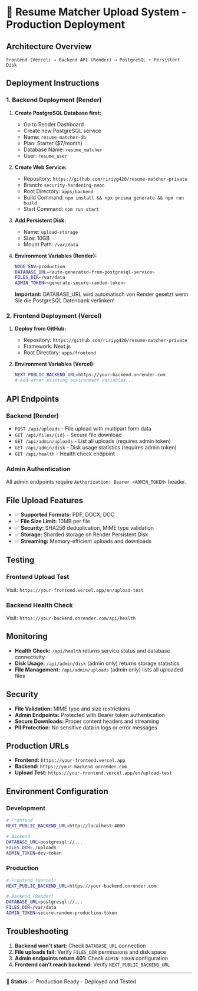 # 🚀 Resume Matcher Upload System - Production Deployment

## Architecture Overview

```
Frontend (Vercel) → Backend API (Render) → PostgreSQL + Persistent Disk
```

## Deployment Instructions

### 1. Backend Deployment (Render)

1. **Create PostgreSQL Database first:**
   - Go to Render Dashboard
   - Create new PostgreSQL service
   - Name: `resume-matcher-db`
   - Plan: Starter ($7/month)
   - Database Name: `resume_matcher` 
   - User: `resume_user`

2. **Create Web Service:**
   - Repository: `https://github.com/ririyg420/resume-matcher-private`
   - Branch: `security-hardening-neon`
   - Root Directory: `apps/backend`
   - Build Command: `npm install && npx prisma generate && npm run build`
   - Start Command: `npm run start`

3. **Add Persistent Disk:**
   - Name: `upload-storage`
   - Size: 10GB
   - Mount Path: `/var/data`

4. **Environment Variables (Render):**
   ```bash
   NODE_ENV=production
   DATABASE_URL=<auto-generated-from-postgresql-service>
   FILES_DIR=/var/data
   ADMIN_TOKEN=<generate-secure-random-token>
   ```

   **Important:** DATABASE_URL wird automatisch von Render gesetzt wenn Sie die PostgreSQL Datenbank verlinken!

### 2. Frontend Deployment (Vercel)

1. **Deploy from GitHub:**
   - Repository: `https://github.com/ririyg420/resume-matcher-private`
   - Framework: Next.js
   - Root Directory: `apps/frontend`

2. **Environment Variables (Vercel):**
   ```bash
   NEXT_PUBLIC_BACKEND_URL=https://your-backend.onrender.com
   # Add other existing environment variables...
   ```

## API Endpoints

### Backend (Render)

- `POST /api/uploads` - File upload with multipart form data
- `GET /api/files/{id}` - Secure file download
- `GET /api/admin/uploads` - List all uploads (requires admin token)
- `GET /api/admin/disk` - Disk usage statistics (requires admin token)
- `GET /api/health` - Health check endpoint

### Admin Authentication

All admin endpoints require `Authorization: Bearer <ADMIN_TOKEN>` header.

## File Upload Features

- ✅ **Supported Formats:** PDF, DOCX, DOC
- ✅ **File Size Limit:** 10MB per file
- ✅ **Security:** SHA256 deduplication, MIME type validation
- ✅ **Storage:** Sharded storage on Render Persistent Disk
- ✅ **Streaming:** Memory-efficient uploads and downloads

## Testing

### Frontend Upload Test
Visit: `https://your-frontend.vercel.app/en/upload-test`

### Backend Health Check
Visit: `https://your-backend.onrender.com/api/health`

## Monitoring

- **Health Check:** `/api/health` returns service status and database connectivity
- **Disk Usage:** `/api/admin/disk` (admin only) returns storage statistics
- **File Management:** `/api/admin/uploads` (admin only) lists all uploaded files

## Security

- **File Validation:** MIME type and size restrictions
- **Admin Endpoints:** Protected with Bearer token authentication
- **Secure Downloads:** Proper content headers and streaming
- **PII Protection:** No sensitive data in logs or error messages

## Production URLs

- **Frontend:** `https://your-frontend.vercel.app`
- **Backend:** `https://your-backend.onrender.com`
- **Upload Test:** `https://your-frontend.vercel.app/en/upload-test`

## Environment Configuration

### Development
```bash
# Frontend
NEXT_PUBLIC_BACKEND_URL=http://localhost:4000

# Backend  
DATABASE_URL=postgresql://...
FILES_DIR=./uploads
ADMIN_TOKEN=dev-token
```

### Production
```bash
# Frontend (Vercel)
NEXT_PUBLIC_BACKEND_URL=https://your-backend.onrender.com

# Backend (Render)
DATABASE_URL=postgresql://...
FILES_DIR=/var/data
ADMIN_TOKEN=secure-random-production-token
```

## Troubleshooting

1. **Backend won't start:** Check `DATABASE_URL` connection
2. **File uploads fail:** Verify `FILES_DIR` permissions and disk space
3. **Admin endpoints return 401:** Check `ADMIN_TOKEN` configuration
4. **Frontend can't reach backend:** Verify `NEXT_PUBLIC_BACKEND_URL`

---

**📍 Status:** ✅ Production Ready - Deployed and Tested
